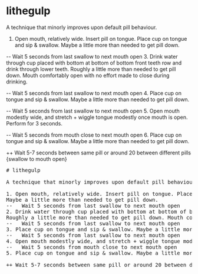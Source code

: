 # lithegulp

A technique that minorly improves upon default pill behaviour. 

1. Open mouth, relatively wide. Insert pill on tongue. Place cup on tongue and sip & swallow. Maybe a little more than needed to get pill down.

--   Wait 5 seconds from last swallow to next mouth open
3. Drink water through cup placed with bottom at bottom of bottom front teeth row and drink through lower teeth. Roughly a little more than needed to get pill down. Mouth comfortably open with no effort made to close during drinking.

--   Wait 5 seconds from last swallow to next mouth open
4. Place cup on tongue and sip & swallow. Maybe a little more than needed to get pill down.

--   Wait 5 seconds from last swallow to next mouth open
5. Open mouth modestly wide, and stretch + wiggle tongue modestly once mouth is open. Perform for 3 seconds.

--   Wait 5 seconds from mouth close to next mouth open
6. Place cup on tongue and sip & swallow. Maybe a little more than needed to get pill down.

++ Wait 5-7 seconds between same pill or around 20 between different pills {swallow to mouth open}

<pre>
# lithegulp

A technique that minorly improves upon default pill behaviour. 

1. Open mouth, relatively wide. Insert pill on tongue. Place cup on tongue and sip & swallow.
Maybe a little more than needed to get pill down.
--   Wait 5 seconds from last swallow to next mouth open
2. Drink water through cup placed with bottom at bottom of bottom front teeth row and drink through lower teeth.
Roughly a little more than needed to get pill down. Mouth comfortably open with no effort made to close during drinking.
--   Wait 5 seconds from last swallow to next mouth open
3. Place cup on tongue and sip & swallow. Maybe a little more than needed to get pill down.
--   Wait 5 seconds from last swallow to next mouth open
4. Open mouth modestly wide, and stretch + wiggle tongue modestly once mouth is open. Perform for 3 seconds.
--   Wait 5 seconds from mouth close to next mouth open
5. Place cup on tongue and sip & swallow. Maybe a little more than needed to get pill down.

++ Wait 5-7 seconds between same pill or around 20 between different pills {swallow to mouth open}

</pre>
